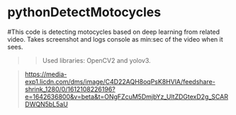 # pythonDetectMotocycles
#This code is detecting motocycles based on deep learning from related video. 
Takes screenshot and logs console as min:sec of the video when it sees.
>>Used libraries: OpenCV2 and yolov3.

>https://media-exp1.licdn.com/dms/image/C4D22AQH8oqPsK8HVlA/feedshare-shrink_1280/0/1612108226196?e=1642636800&v=beta&t=ONgFZcuM5DmjbYz_UltZDGtexD2g_SCARDWQN5bL5aU
